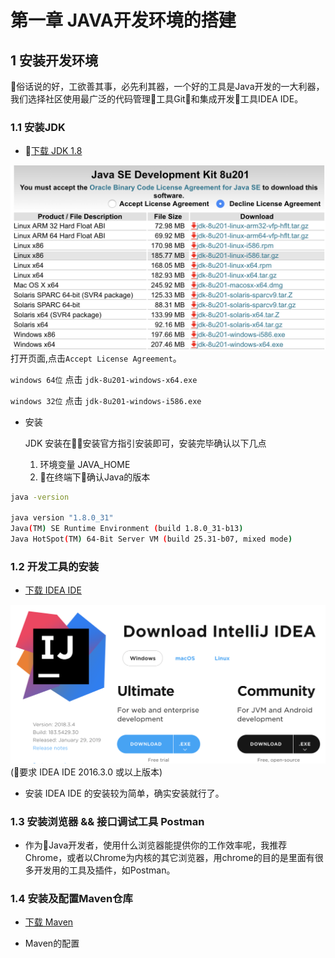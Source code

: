 # 第一章 JAVA开发环境的搭建

## 1 安装开发环境

俗话说的好，工欲善其事，必先利其器，一个好的工具是Java开发的一大利器，我们选择社区使用最广泛的代码管理工具Git和集成开发工具IDEA IDE。

### 1.1 安装JDK

* [下载 JDK 1.8](https://www.oracle.com/technetwork/java/javase/downloads/jdk8-downloads-2133151.html)

![jdk_downloads](img/jdk_downloads.png)
打开页面,点击`Accept License Agreement`。

`windows 64位` 点击 `jdk-8u201-windows-x64.exe`

`windows 32位` 点击 `jdk-8u201-windows-i586.exe`

* 安装

  JDK 安装在安装官方指引安装即可，安装完毕确认以下几点
  1. 环境变量 JAVA_HOME
  2. 在终端下确认Java的版本

```bash
java -version

java version "1.8.0_31"
Java(TM) SE Runtime Environment (build 1.8.0_31-b13)
Java HotSpot(TM) 64-Bit Server VM (build 25.31-b07, mixed mode)
```  

### 1.2 开发工具的安装

* [下载 IDEA IDE](https://www.jetbrains.com/idea/download)

![idea](img/idea_downloads.png) (要求 IDEA IDE 2016.3.0 或以上版本)

* 安装
IDEA IDE 的安装较为简单，确实安装就行了。

### 1.3 安装浏览器 && 接口调试工具 Postman

* 作为Java开发者，使用什么浏览器能提供你的工作效率呢，我推荐Chrome，或者以Chrome为内核的其它浏览器，用chrome的目的是里面有很多开发用的工具及插件，如Postman。

### 1.4 安装及配置Maven仓库

* [下载 Maven](http://mirrors.tuna.tsinghua.edu.cn/apache/maven/maven-3/3.6.0/binaries/apache-maven-3.6.0-bin.zip)

* Maven的配置